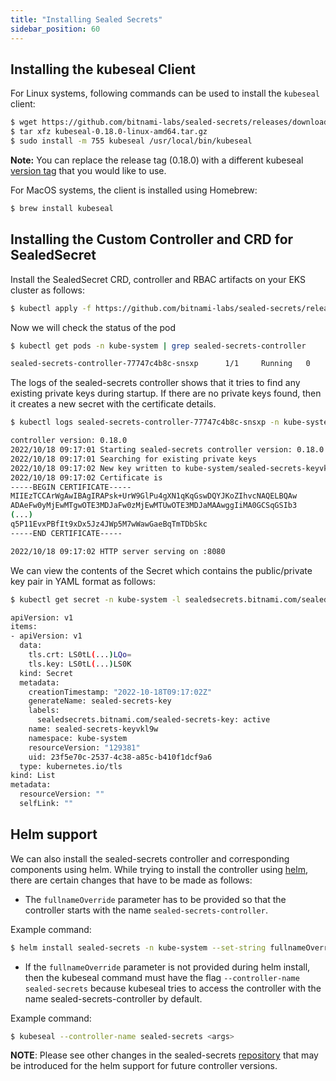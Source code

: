 ```yaml
---
title: "Installing Sealed Secrets"
sidebar_position: 60
---
```


## Installing the kubeseal Client

For Linux systems, following commands can be used to install the `kubeseal` client:

```bash test=false
$ wget https://github.com/bitnami-labs/sealed-secrets/releases/download/v0.18.0/kubeseal-0.18.0-linux-amd64.tar.gz
$ tar xfz kubeseal-0.18.0-linux-amd64.tar.gz
$ sudo install -m 755 kubeseal /usr/local/bin/kubeseal
```
**Note:** You can replace the release tag (0.18.0) with a different kubeseal [version tag](https://github.com/bitnami-labs/sealed-secrets/tags) that you would like to use.

For MacOS systems, the client is installed using Homebrew:

```bash test=false
$ brew install kubeseal
```

## Installing the Custom Controller and CRD for SealedSecret

Install the SealedSecret CRD, controller and RBAC artifacts on your EKS cluster as follows:

```bash
$ kubectl apply -f https://github.com/bitnami-labs/sealed-secrets/releases/download/v0.18.0/controller.yaml
```

Now we will check the status of the pod

```bash
$ kubectl get pods -n kube-system | grep sealed-secrets-controller

sealed-secrets-controller-77747c4b8c-snsxp      1/1     Running   0          5s
```
The logs of the sealed-secrets controller shows that it tries to find any existing private keys during startup. If there are no private keys found, then it creates a new secret with the certificate details.

```bash test=false
$ kubectl logs sealed-secrets-controller-77747c4b8c-snsxp -n kube-system

controller version: 0.18.0
2022/10/18 09:17:01 Starting sealed-secrets controller version: 0.18.0
2022/10/18 09:17:01 Searching for existing private keys
2022/10/18 09:17:02 New key written to kube-system/sealed-secrets-keyvkl9w
2022/10/18 09:17:02 Certificate is 
-----BEGIN CERTIFICATE-----
MIIEzTCCArWgAwIBAgIRAPsk+UrW9GlPu4gXN1qKqGswDQYJKoZIhvcNAQELBQAw
ADAeFw0yMjEwMTgwOTE3MDJaFw0zMjEwMTUwOTE3MDJaMAAwggIiMA0GCSqGSIb3
(...)
q5P11EvxPBfIt9xDx5Jz4JWp5M7wWawGaeBqTmTDbSkc
-----END CERTIFICATE-----

2022/10/18 09:17:02 HTTP server serving on :8080
```

We can view the contents of the Secret which contains the public/private key pair in YAML format as follows:

```bash
$ kubectl get secret -n kube-system -l sealedsecrets.bitnami.com/sealed-secrets-key -o yaml

apiVersion: v1
items:
- apiVersion: v1
  data:
    tls.crt: LS0tL(...)LQo=
    tls.key: LS0tL(...)LS0K
  kind: Secret
  metadata:
    creationTimestamp: "2022-10-18T09:17:02Z"
    generateName: sealed-secrets-key
    labels:
      sealedsecrets.bitnami.com/sealed-secrets-key: active
    name: sealed-secrets-keyvkl9w
    namespace: kube-system
    resourceVersion: "129381"
    uid: 23f5e70c-2537-4c38-a85c-b410f1dcf9a6
  type: kubernetes.io/tls
kind: List
metadata:
  resourceVersion: ""
  selfLink: ""
```

## Helm support

We can also install the sealed-secrets controller and corresponding components using helm. While trying to install the controller using [helm](https://github.com/bitnami-labs/sealed-secrets#helm-chart), there are certain changes that have to be made as follows:

* The `fullnameOverride` parameter has to be provided so that the controller starts with the name `sealed-secrets-controller`.

Example command:
```bash test=false
$ helm install sealed-secrets -n kube-system --set-string fullnameOverride=sealed-secrets-controller sealed-secrets/sealed-secrets
```
* If the `fullnameOverride` parameter is not provided during helm install, then the kubeseal command must have the flag `--controller-name sealed-secrets` because kubeseal tries to access the controller with the name sealed-secrets-controller by default.

Example command:
```bash test=false
$ kubeseal --controller-name sealed-secrets <args>
```


**NOTE**: Please see other changes in the sealed-secrets [repository](https://github.com/bitnami-labs/sealed-secrets) that may be introduced for the helm support for future controller versions.